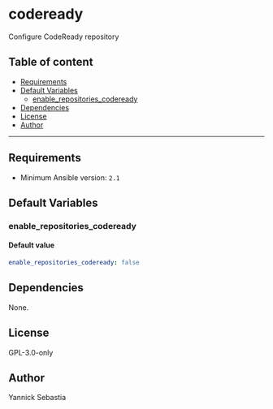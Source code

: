 # codeready

Configure CodeReady repository

## Table of content

- [Requirements](#requirements)
- [Default Variables](#default-variables)
  - [enable_repositories_codeready](#enable_repositories_codeready)
- [Dependencies](#dependencies)
- [License](#license)
- [Author](#author)

---

## Requirements

- Minimum Ansible version: `2.1`

## Default Variables

### enable_repositories_codeready

#### Default value

```YAML
enable_repositories_codeready: false
```



## Dependencies

None.

## License

GPL-3.0-only

## Author

Yannick Sebastia
